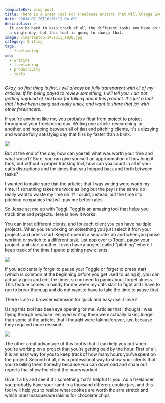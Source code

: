 ```yaml
---
templateKey: blog-post
title: There Is A Great Tool For Freelance Writers That Will Change Everything
date: '2018-07-26T16:00:12-04:00'
description: >-
  It can be hard to keep track of all the different tasks you have on the go in
  a single day, but this tool is going to change that. 
image: /img/laptop-1478611_1920.jpg
category: Writing
tags:
  - freelancing
seo:
  - writing
  - freelancing
  - productivity
  - tools
---
```

_Okay, so first thing is first, I will always be fully transparent with all of my articles. If I'm being payed to review something, I will tell you. I am not getting any kind of kickback for talking about this product. It's just a tool that I have been using and really enjoy, and want to share that joy with other freelancers._

If you're anything like me, you probably float from project to project throughout your freelancing day. Writing one article, researching for another, and hopping between all of that and pitching clients, it's a dizzying and wonderfully satisfying day that flies by faster than a blink. 

![](/img/multitasking.jpg)

But at the end of the day, how can you tell what was worth your time and what wasn't? Sure, you can give yourself an approximation of how long it took, but without a proper tracking tool, how can you count in all of your cat's distractions and the times that you hopped back and forth between tasks?

I wanted to make sure that the articles that I was writing were worth my time. If something takes me twice as long but the pay is the same, do I really want to waste my time on it? I could, instead, put the time into pitching companies that will pay me better rates. 

So Jesse set me up with [Toggl](https://toggl.com/). Toggl is an amazing tool that helps you track time and projects. Here is how it works: 

You can input different clients, and for each client you can have multiple projects. When you're working on something you just select it from your projects and press start. Keep it open in a separate tab and when you pause working or switch to a different task, just pop over to Toggl, pause your project, and start another. I even have a project called "pitching" where I keep track of the time I spend pitching new clients. 

![](/img/toggl-001.png)

If you accidentally forget to pause your Toggle or forget to press start (which is common at the beginning before you get used to using it), you can actually go in and edit the timer, so no need to panic about forgetfulness. This feature comes in handy for me when my cats start to fight and I have to run to break them up and do not want to have to take the time to pause first. 

There is also a browser extension for quick and easy use. I love it. 

Using this tool has been eye opening for me. Articles that I thought I was flying through because I enjoyed writing them were actually taking longer than some of the articles that I thought were taking forever, just because they required more research. 

![](/img/when-you-look-5b5a34.jpg)

The other great advantage of this tool is that it can help you out when you're working on a project that you're getting paid by the hour. First of all, it is an easy way for you to keep track of how many hours you've spent on the project. Second of all, it is a professional way to show your clients that you're billing them honestly because you can download and share out reports that show the client the hours worked.  

Give it a try and see if it's something that's helpful to you. As a freelancer you probably have your hand in a thousand different cookie jars, and this tool will help you to realize what cookies are worth the arm stretch and which ones masquerade raisins for chocolate chips.
